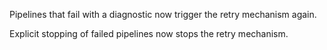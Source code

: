 Pipelines that fail with a diagnostic now trigger the retry mechanism again.

Explicit stopping of failed pipelines now stops the retry mechanism.
